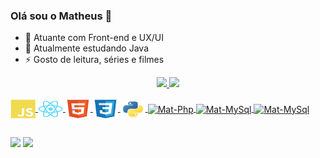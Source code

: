 ### Olá sou o Matheus 👋

- 🔭 Atuante com Front-end e UX/UI
- 🌱 Atualmente estudando Java
- ⚡ Gosto de leitura, séries e filmes


<div align="center">
  <a href="https://github.com/MatheusCardoso177">
  <img height="180em" src="https://github-readme-stats.vercel.app/api?username=MatheusCardoso177&show_icons=false&theme=dark&include_all_commits=true&count_private=true"/>
  <img height="180em" src="https://github-readme-stats.vercel.app/api/top-langs/?username=MatheusCardoso177&&layout=compact&langs_count=7&theme=dark"/>
</div>
  
  <div style="display: inline_block"><br>
  <img align="center" alt="Mat-Js" height="30" width="40" src="https://raw.githubusercontent.com/devicons/devicon/master/icons/javascript/javascript-plain.svg">
  <img align="center" alt="Mat-React" height="30" width="40" src="https://raw.githubusercontent.com/devicons/devicon/master/icons/react/react-original.svg">
  <img align="center" alt="Mat-HTML" height="30" width="40" src="https://raw.githubusercontent.com/devicons/devicon/master/icons/html5/html5-original.svg">
  <img align="center" alt="Mat-CSS" height="30" width="40" src="https://raw.githubusercontent.com/devicons/devicon/master/icons/css3/css3-original.svg">
  <img align="center" alt="Mat-Python" height="30" width="40" src="https://raw.githubusercontent.com/devicons/devicon/master/icons/python/python-original.svg">
  <img align="center" alt="Mat-Php" height="30" width="40" src="https://cdn.jsdelivr.net/gh/devicons/devicon/icons/php/php-original.svg" />
  <img align="center" alt="Mat-MySql" height="50" width="60" src="https://cdn.jsdelivr.net/gh/devicons/devicon/icons/mysql/mysql-original-wordmark.svg" />  
  <img align="center" alt="Mat-MySql" height="50" width="60" src="https://cdn.jsdelivr.net/gh/devicons/devicon/icons/angularjs/angularjs-original.svg" />
  
</div>

  
  ##
  
  <div>
  <a href = "mailto:howthe8@gmail.com"><img src="https://img.shields.io/badge/-Gmail-%23333?style=for-the-badge&logo=gmail&logoColor=white" target="_blank"></a>
  <a href="https://www.linkedin.com/in/matheus-cardoso-750b6b136/" target="_blank"><img src="https://img.shields.io/badge/-LinkedIn-%230077B5?style=for-the-badge&logo=linkedin&logoColor=white" target="_blank"></a
    
    
    
  </div>
    
    
    
    
